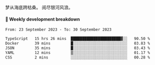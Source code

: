 梦从海底跨枯桑。
阅尽银河风浪。


#### 📝 Weekly development breakdown

<!--START_SECTION:waka-->

```txt
From: 23 September 2023 - To: 30 September 2023

TypeScript   15 hrs 26 mins  ██████████████████████▓░░   90.50 %
Docker       39 mins         █░░░░░░░░░░░░░░░░░░░░░░░░   03.83 %
JSON         35 mins         █░░░░░░░░░░░░░░░░░░░░░░░░   03.43 %
YAML         12 mins         ▒░░░░░░░░░░░░░░░░░░░░░░░░   01.17 %
CSS          2 mins          ░░░░░░░░░░░░░░░░░░░░░░░░░   00.28 %
```

<!--END_SECTION:waka-->



